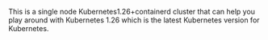 This is a single node Kubernetes1.26+containerd cluster that can help you play around with Kubernetes 1.26 which is the latest Kubernetes version for Kubernetes.
